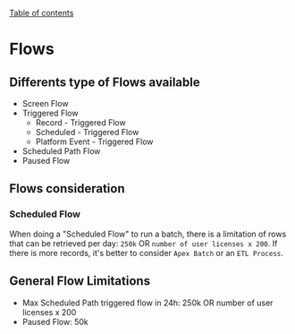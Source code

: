 [Table of contents](../Documentation.md)
# Flows

## Differents type of Flows available
- Screen Flow
- Triggered Flow
    - Record - Triggered Flow
    - Scheduled - Triggered Flow
    - Platform Event - Triggered Flow
- Scheduled Path Flow
- Paused Flow


## Flows consideration
### Scheduled Flow
When doing a "Scheduled Flow" to run a batch, there is a limitation of rows that can be retrieved per day: `250k` OR `number of user licenses x 200`.
If there is more records, it's better to consider `Apex Batch` or an `ETL Process`.


## General Flow Limitations
 
- Max Scheduled Path triggered flow in 24h:  250k OR number of user licenses x 200
- Paused Flow: 50k